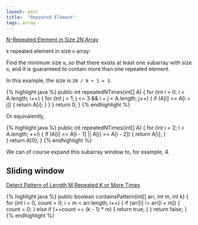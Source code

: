 ```yaml
---
layout: post
title:  "Repeated Element"
tags: array
---
```

[N-Repeated Element in Size 2N Array][n-repeated-element-in-size-2n-array]

`k` repeated element in size `n` array:

Find the minimum size `m`, so that there exists at least one subarray with size `m`, and it is guaranteed to contain more than one repeated element.

In this example, the size is `2N / N + 1 = 3`.

{% highlight java %}
public int repeatedNTimes(int[] A) {
    for (int i = 0; i < A.length; i++) {
        for (int j = 1; j <= 3 && i + j < A.length; j++) {
            if (A[i] == A[i + j]) {
                return A[i];
            }
        }
    }
    return 0;
}
{% endhighlight %}

Or equivalently,

{% highlight java %}
public int repeatedNTimes(int[] A) {
    for (int i = 2; i < A.length; ++i) {
        if (A[i] == A[i - 1] || A[i] == A[i - 2]) {
            return A[i];
        }  
    }
    return A[0];
}
{% endhighlight %}

We can of course expand this subarray window to, for example, 4.

## Sliding window

[Detect Pattern of Length M Repeated K or More Times][detect-pattern-of-length-m-repeated-k-or-more-times]

{% highlight java %}
public boolean containsPattern(int[] arr, int m, int k) {
    for (int i = 0, count = 0; i + m < arr.length; i++) {
        if (arr[i] != arr[i + m]) {
            count = 0;
        } else if (++count == (k - 1) * m) {
            return true;
        }
    }
    return false;
}
{% endhighlight %}

[detect-pattern-of-length-m-repeated-k-or-more-times]: https://leetcode.com/problems/detect-pattern-of-length-m-repeated-k-or-more-times/
[n-repeated-element-in-size-2n-array]: https://leetcode.com/problems/n-repeated-element-in-size-2n-array/
